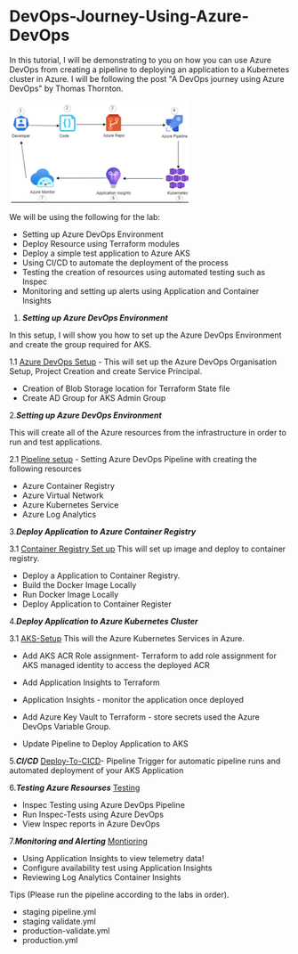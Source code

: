 # DevOps-Journey-Using-Azure-DevOps

In this tutorial, I will be demonstrating to you on how you can use Azure DevOps from creating a pipeline to deploying an application to a Kubernetes cluster in Azure. I will be following the post "A DevOps journey using Azure DevOps" by Thomas Thornton.  

<!--more-->

![Logo](/Images/logo.png)

We will be using the following for the lab:

- Setting up Azure DevOps Environment
- Deploy Resource using Terraform modules
- Deploy a simple test application to Azure AKS
- Using CI/CD to automate the deployment of the process
- Testing the creation of resources using automated testing such as Inspec
- Monitoring and setting up alerts using  Application and Container Insights

1. ***Setting up Azure DevOps Environment***

In this setup, I will show you how to set up the Azure DevOps Environment and create the group required for AKS.

1.1 [Azure DevOps Setup](https://github.com/nicholaschangIT/Devops-Journey/blob/main/Azure-Devops-Enviornment-Setup/Environment-Azure-DevOps) - This will set up the Azure DevOps Organisation Setup, Project Creation and create Service Principal.

- Creation of Blob Storage location for Terraform State file
- Create AD Group for AKS Admin Group

2.***Setting up Azure DevOps Environment***

This will create all of the Azure resources from the infrastructure in order to run and test applications.

2.1 [Pipeline setup](https://github.com/nicholaschangIT/Devops-Journey/blob/main/AzureDevOpsPipeline) - Setting Azure DevOps Pipeline with creating the following resources

- Azure Container Registry
- Azure Virtual Network
- Azure Kubernetes Service
- Azure Log Analytics

3.***Deploy Application to Azure Container Registry***

3.1 [Container Registry Set up](https://github.com/nicholaschangIT/Devops-Journey/tree/main/Deploy-To-ACR) This will set up image and deploy to container registry. 

- Deploy a Application to Container Registry.
- Build the Docker Image Locally
- Run Docker Image Locally
- Deploy Application to Container Register

4.***Deploy Application to Azure Kubernetes Cluster***

3.1 [AKS-Setup](https://github.com/nicholaschangIT/Devops-Journey/tree/main/Deploy-To-AKS) This will the Azure Kubernetes Services in Azure. 

- Add AKS ACR Role assignment- Terraform to add role assignment for AKS managed identity to access the deployed ACR

- Add Application Insights to Terraform

- Application Insights -  monitor the application once deployed

- Add Azure Key Vault to Terraform - store secrets used the Azure DevOps Variable Group.

- Update Pipeline to Deploy Application to AKS

5.***CI/CD*** [Deploy-To-CICD](https://github.com/nicholaschangIT/Devops-Journey/tree/main/Deploy-To-CICD)- Pipeline Trigger for automatic pipeline runs and automated deployment of your AKS Application

6.***Testing Azure Resourses*** [Testing](https://github.com/nicholaschangIT/Devops-Journey/tree/main/Testing-Resourses)

- Inspec Testing using Azure DevOps Pipeline
- Run Inspec-Tests using Azure DevOps
- View Inspec reports in Azure DevOps

7.***Monitoring and Alerting*** [Montioring](https://github.com/nicholaschangIT/Devops-Journey/tree/main/Monitoring-and-Alerting)

- Using Application Insights to view telemetry data!
- Configure availability test using Application Insights
- Reviewing Log Analytics Container Insights


Tips (Please run the pipeline according to the labs in order). 

- staging pipeline.yml 
- staging validate.yml
- production-validate.yml
- production.yml 